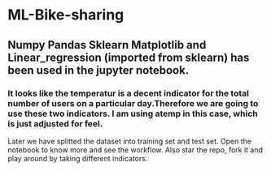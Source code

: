 # ML-Bike-sharing
## Numpy Pandas Sklearn Matplotlib and Linear_regression (imported from sklearn) has been used in the jupyter notebook.
### It looks like the temperatur is a decent indicator for the total number of users on a particular day.Therefore we are going to use these two indicators. I am using atemp in this case, which is just adjusted for feel.
<p> Later we have splitted the dataset into training set and test set. Open the notebook to know more and see the workflow.
  Also star the repo, fork it and play around by taking different indicators.</p>
